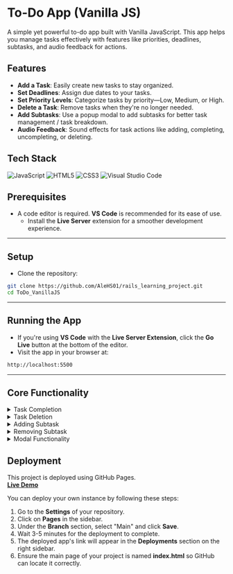 # To-Do App (Vanilla JS)

A simple yet powerful to-do app built with Vanilla JavaScript. This app helps you manage tasks effectively with features like priorities, deadlines, subtasks, and audio feedback for actions.

## Features

- **Add a Task**: Easily create new tasks to stay organized.  
- **Set Deadlines**: Assign due dates to your tasks.  
- **Set Priority Levels**: Categorize tasks by priority—Low, Medium, or High.  
- **Delete a Task**: Remove tasks when they're no longer needed.  
- **Add Subtasks**: Use a popup modal to add subtasks for better task management / task breakdown.  
- **Audio Feedback**: Sound effects for task actions like adding, completing, uncompleting, or deleting.  

## Tech Stack
![JavaScript](https://img.shields.io/badge/javascript-%23323330.svg?style=for-the-badge&logo=javascript&logoColor=%23F7DF1E)
![HTML5](https://img.shields.io/badge/html5-%23E34F26.svg?style=for-the-badge&logo=html5&logoColor=white)
![CSS3](https://img.shields.io/badge/css3-%231572B6.svg?style=for-the-badge&logo=css3&logoColor=white)
![Visual Studio Code](https://img.shields.io/badge/Visual%20Studio%20Code-0078d7.svg?style=for-the-badge&logo=visual-studio-code&logoColor=white)

## Prerequisites

- A code editor is required. **VS Code** is recommended for its ease of use.  
  - Install the **Live Server** extension for a smoother development experience.  

---
## Setup
- Clone the repository:

```bash
git clone https://github.com/AleHS01/rails_learning_project.git
cd ToDo_VanillaJS
```
---
## Running the App

- If you're using **VS Code** with the **Live Server Extension**, click the **Go Live** button at the bottom of the editor.  
- Visit the app in your browser at:  
```bash
http://localhost:5500
```
---

## Core Functionality
<details>
<summary>Task Completion</summary>
  
```javascript
function checkItem(event) {
  const parentDiv = event.target.parentElement;
  const li = parentDiv.children[1];
  const dateP = parentDiv.children[2];
  const mainParent = parentDiv.parentElement;

  if (event.target.checked) {
    const audio = new Audio("./assets/tada-fanfare-a-6313.mp3");
    audio.play();
    li.style.textDecoration = "line-through";
    dateP.style.textDecoration = "line-through";
    parentDiv.style.color = "#c8c8c8";
    parentDiv.classList.add("completed");
    completed_ul.append(mainParent); // Moving between List

    const subtasks = mainParent.querySelectorAll(".subtask-container"); // Moving subtask
    subtasks.forEach((subtask) => {
      subtask.children[0].checked = true;
      subtask.classList.add("completed");
    });
  } else {
    const audio = new Audio("./assets/trumpet-e4-14829.mp3");
    audio.play();
    parentDiv.style.color = "";
    todo_ul.append(mainParent); // Moving between List
    li.style.textDecoration = "none";
    parentDiv.classList.remove("completed");
    dateP.style.textDecoration = "none";

    const subtasks = mainParent.querySelectorAll(".subtask-container"); // Moving subtask
    subtasks.forEach((subtask) => {
      subtask.children[0].checked = false;
      subtask.classList.remove("completed");
    });
  }
}
```
</details>
<details>
<summary>Task Deletion</summary>
  
```javascript
function deleteTask(event) {
  const audio = new Audio("./assets/crumple-03-40747.mp3");
  audio.play();
  const task = event.target.parentElement;
  if (!task.classList.contains("subtask-container")) {
    const div = task.parentElement;
    div.remove();
  } else {
    task.remove();
  }
}
```
</details>
<details>
<summary>Adding Subtask</summary>
  
```javascript
function addSubTaskBtn(event) {
  const i = document.createElement("i");
  i.sty;
  i.classList.add("bi", "bi-list-task", "subtask-btn");
  i.addEventListener("click", addSubTask);
  event.target.appendChild(i);
}
```
</details>
<details>
<summary>Removing Subtask</summary>
  
```javascript
function removeSubTaskBtn(event) {
  event.target.removeChild(event.target.querySelector("i.subtask-btn"));
}
```
</details>
<details>
<summary>Modal Functionality</summary>
  
```javascript
const modalContainer = document.getElementById("modal-container");
const modalForm = document.getElementById("modal-form");

window.onclick = function (event) {
  if (event.target == modalContainer) {
    modalContainer.style.display = "none";
  }
};

function openModal() {
  return new Promise((resolve, reject) => {
    modalContainer.style.display = "block";

    modalForm.addEventListener("submit", (event) => {
      event.preventDefault();
      const data = getFormData(event);
      modalContainer.style.display = "none";
      resolve(data);
    });
  });
}
```
</details>

## Deployment

This project is deployed using GitHub Pages.  
[**Live Demo**](https://alehs01.github.io/ToDo_VanillaJS/)

You can deploy your own instance by following these steps:  
1. Go to the **Settings** of your repository.  
2. Click on **Pages** in the sidebar.  
3. Under the **Branch** section, select "Main" and click **Save**.  
4. Wait 3-5 minutes for the deployment to complete.  
5. The deployed app's link will appear in the **Deployments** section on the right sidebar.
6. Ensure the main page of your project is named **index.html** so GitHub can locate it correctly.  
